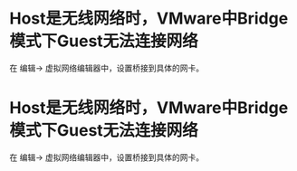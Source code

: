 Host是无线网络时，VMware中Bridge模式下Guest无法连接网络
=======================================================

在 编辑-> 虚拟网络编辑器中，设置桥接到具体的网卡。


Host是无线网络时，VMware中Bridge模式下Guest无法连接网络
=======================================================


在 编辑-> 虚拟网络编辑器中，设置桥接到具体的网卡。
